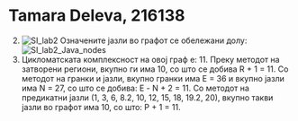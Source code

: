 # Tamara Deleva, 216138
2. ![SI_lab2](https://github.com/TamaraDeleva/SI_2023_lab2_216138/assets/109036222/9e30b94e-7b9f-4cf8-b95c-a37d9d42fe84)
Означените јазли во графот се обележани долу:
![SI_lab2_Java_nodes](https://github.com/TamaraDeleva/SI_2023_lab2_216138/assets/109036222/78c7bd15-35d1-452f-a5e5-1327b27eba9b)
3. Цикломатската комплексност на овој граф е: 11. Преку методот на затворени региони, вкупно ги има 10, со што се добива R + 1 = 11. 
Со методот на гранки и јазли, вкупно гранки има Е = 36 и вкупно јазли има N = 27, со што се добива: Е - N + 2 = 11.
Со методот на предикатни јазли (1, 3, 6, 8.2, 10, 12, 15, 18, 19.2, 20), вкупно такви јазли во графот има 10, со што: P + 1 = 11.
